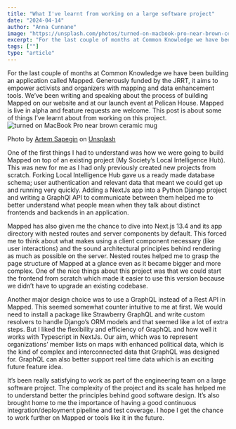 ```yaml
---
title: "What I've learnt from working on a large software project"
date: "2024-04-14"
author: "Anna Cunnane"
image: "https://unsplash.com/photos/turned-on-macbook-pro-near-brown-ceramic-mug-ZMraoOybTLQ"
excerpt: "For the last couple of months at Common Knowledge we have been building an application called Mapped. This post is about some of things I’ve learnt about from working on this project."
tags: [""]
type: "article"
---
```

<article>
For the last couple of months at Common Knowledge we have been building an application called Mapped. Generously funded by the JRRT, it aims to empower activists and organizers with mapping and data enhancement tools. We’ve been writing and speaking about the process of building Mapped on our website and at our launch event at Pelican House. Mapped is live in alpha and feature requests are welcome. This post is about some of things I’ve learnt about from working on this project.


<img src="https://unsplash.com/photos/turned-on-macbook-pro-near-brown-ceramic-mug-ZMraoOybTLQ" alt="turned on MacBook Pro near brown ceramic mug">

Photo by <a href="https://unsplash.com/@sapegin?utm_content=creditCopyText&utm_medium=referral&utm_source=unsplash">Artem Sapegin</a> on <a href="https://unsplash.com/photos/turned-on-macbook-pro-near-brown-ceramic-mug-ZMraoOybTLQ?utm_content=creditCopyText&utm_medium=referral&utm_source=unsplash">Unsplash</a>
  
One of the first things I had to understand was how we were going to build Mapped on top of an existing project (My Society’s Local Intelligence Hub). This was new for me as I had only previously created new projects from scratch. Forking Local Intelligence Hub gave us a ready made database schema; user authentication and relevant data that meant we could get up and running very quickly. Adding a NextJs app into a Python Django project and writing a GraphQl API to communicate between them helped me to better understand what people mean when they talk about distinct frontends and backends in an application. 

Mapped has also given me the chance to dive into Next.js 13.4 and its app directory with nested routes and server components by default. This forced me to think about what makes using a client component necessary (like user interactions) and the sound architectural principles behind rendering as much as possible on the server. Nested routes helped me to grasp the page structure of Mapped at a glance even as it became bigger and more complex. 
One of the nice things about this project was that we could start the frontend from scratch which made it easier to use this version because we didn’t have to upgrade an existing codebase. 

Another major design choice was to use a GraphQL instead of a Rest API in Mapped. This seemed somewhat counter intuitive to me at first. We would need to install a package like Strawberry GraphQL and write custom resolvers to handle Django’s ORM models and that seemed like a lot of extra steps. But I liked the flexibility and efficiency of GraphQL and how well it works with Typescript in NextJs. Our aim, which was to represent organizations’ member lists on maps with enhanced political data, which is the kind of complex and interconnected data that GraphQL was designed for. GraphQL can also better support real time data which is an exciting future feature idea.

It’s been really satisfying to work as part of the engineering team on a large software project. The complexity of the project and its scale has helped me to understand better the principles behind good software design. It’s also brought home to me the importance of having a good continuous integration/deployment pipeline and test coverage. I hope I get the chance to work further on Mapped or tools like it in the future.


</aricle>